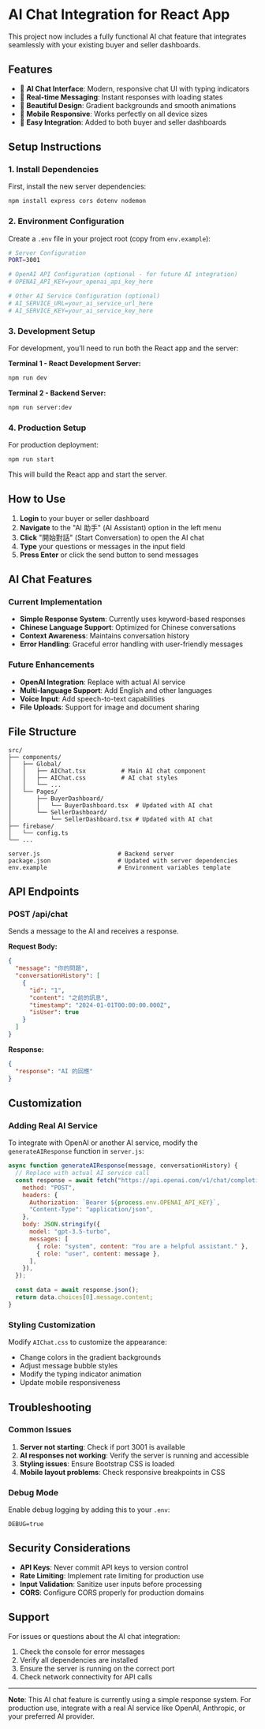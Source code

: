 # AI Chat Integration for React App

This project now includes a fully functional AI chat feature that integrates seamlessly with your existing buyer and seller dashboards.

## Features

- 🤖 **AI Chat Interface**: Modern, responsive chat UI with typing indicators
- 💬 **Real-time Messaging**: Instant responses with loading states
- 🎨 **Beautiful Design**: Gradient backgrounds and smooth animations
- 📱 **Mobile Responsive**: Works perfectly on all device sizes
- 🔧 **Easy Integration**: Added to both buyer and seller dashboards

## Setup Instructions

### 1. Install Dependencies

First, install the new server dependencies:

```bash
npm install express cors dotenv nodemon
```

### 2. Environment Configuration

Create a `.env` file in your project root (copy from `env.example`):

```bash
# Server Configuration
PORT=3001

# OpenAI API Configuration (optional - for future AI integration)
# OPENAI_API_KEY=your_openai_api_key_here

# Other AI Service Configuration (optional)
# AI_SERVICE_URL=your_ai_service_url_here
# AI_SERVICE_KEY=your_ai_service_key_here
```

### 3. Development Setup

For development, you'll need to run both the React app and the server:

**Terminal 1 - React Development Server:**

```bash
npm run dev
```

**Terminal 2 - Backend Server:**

```bash
npm run server:dev
```

### 4. Production Setup

For production deployment:

```bash
npm run start
```

This will build the React app and start the server.

## How to Use

1. **Login** to your buyer or seller dashboard
2. **Navigate** to the "AI 助手" (AI Assistant) option in the left menu
3. **Click** "開始對話" (Start Conversation) to open the AI chat
4. **Type** your questions or messages in the input field
5. **Press Enter** or click the send button to send messages

## AI Chat Features

### Current Implementation

- **Simple Response System**: Currently uses keyword-based responses
- **Chinese Language Support**: Optimized for Chinese conversations
- **Context Awareness**: Maintains conversation history
- **Error Handling**: Graceful error handling with user-friendly messages

### Future Enhancements

- **OpenAI Integration**: Replace with actual AI service
- **Multi-language Support**: Add English and other languages
- **Voice Input**: Add speech-to-text capabilities
- **File Uploads**: Support for image and document sharing

## File Structure

```
src/
├── components/
│   ├── Global/
│   │   ├── AIChat.tsx          # Main AI chat component
│   │   ├── AIChat.css          # AI chat styles
│   │   └── ...
│   └── Pages/
│       ├── BuyerDashboard/
│       │   └── BuyerDashboard.tsx  # Updated with AI chat
│       └── SellerDashboard/
│           └── SellerDashboard.tsx # Updated with AI chat
├── firebase/
│   └── config.ts
└── ...

server.js                      # Backend server
package.json                   # Updated with server dependencies
env.example                    # Environment variables template
```

## API Endpoints

### POST /api/chat

Sends a message to the AI and receives a response.

**Request Body:**

```json
{
  "message": "你的問題",
  "conversationHistory": [
    {
      "id": "1",
      "content": "之前的訊息",
      "timestamp": "2024-01-01T00:00:00.000Z",
      "isUser": true
    }
  ]
}
```

**Response:**

```json
{
  "response": "AI 的回應"
}
```

## Customization

### Adding Real AI Service

To integrate with OpenAI or another AI service, modify the `generateAIResponse` function in `server.js`:

```javascript
async function generateAIResponse(message, conversationHistory) {
  // Replace with actual AI service call
  const response = await fetch("https://api.openai.com/v1/chat/completions", {
    method: "POST",
    headers: {
      Authorization: `Bearer ${process.env.OPENAI_API_KEY}`,
      "Content-Type": "application/json",
    },
    body: JSON.stringify({
      model: "gpt-3.5-turbo",
      messages: [
        { role: "system", content: "You are a helpful assistant." },
        { role: "user", content: message },
      ],
    }),
  });

  const data = await response.json();
  return data.choices[0].message.content;
}
```

### Styling Customization

Modify `AIChat.css` to customize the appearance:

- Change colors in the gradient backgrounds
- Adjust message bubble styles
- Modify the typing indicator animation
- Update mobile responsiveness

## Troubleshooting

### Common Issues

1. **Server not starting**: Check if port 3001 is available
2. **AI responses not working**: Verify the server is running and accessible
3. **Styling issues**: Ensure Bootstrap CSS is loaded
4. **Mobile layout problems**: Check responsive breakpoints in CSS

### Debug Mode

Enable debug logging by adding this to your `.env`:

```
DEBUG=true
```

## Security Considerations

- **API Keys**: Never commit API keys to version control
- **Rate Limiting**: Implement rate limiting for production use
- **Input Validation**: Sanitize user inputs before processing
- **CORS**: Configure CORS properly for production domains

## Support

For issues or questions about the AI chat integration:

1. Check the console for error messages
2. Verify all dependencies are installed
3. Ensure the server is running on the correct port
4. Check network connectivity for API calls

---

**Note**: This AI chat feature is currently using a simple response system. For production use, integrate with a real AI service like OpenAI, Anthropic, or your preferred AI provider.
